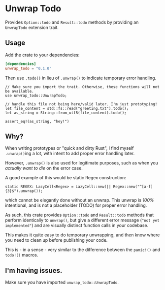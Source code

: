 # Unwrap Todo

Provides `Option::todo` and `Result::todo` methods by providing an `UnwrapTodo` extension trait.

## Usage

Add the crate to your dependencies:

```toml
[dependencies]
unwrap_todo = "0.1.0"
```

Then use `.todo()` in lieu of `.unwrap()` to indicate temporary error handling.

```ignore
// Make sure you import the trait. Otherwise, these functions will not be available.
use unwrap_todo::UnwrapTodo;

// handle this file not being here/valid later. I'm just prototyping!
let file_content = std::fs::read("greeting.txt").todo();
let as_string = String::from_utf8(file_content).todo();

assert_eq!(as_string, "hey!")
```

## Why?

When writing prototypes or "quick and dirty Rust", I find myself `.unwrap()`ing a lot, with intent to add proper error handling later.

However, `.unwrap()` is also used for legitimate purposes, such as when you *actually want to die* on the error case.

A good example of this would be static Regex construction:

```ignore
static REGEX: LazyCell<Regex> = LazyCell::new(|| Regex::new("^[a-f]{3}$").unwrap());
```

which cannot be elegantly done without an unwrap. This unwrap is *100%* intentional, and is not a placeholder (TODO) for proper error handling.

As such, this crate provides `Option::todo` and `Result::todo` methods that perform
identically to `unwrap()`, but give a different error message (`"not yet implemented"`)
and are visually distinct function calls in your codebase.

This makes it quite easy to do temporary unwrapping, and then know where you need to clean
up before publishing your code.

This is - in a sense - very similar to the difference between the `panic!()` and `todo!()` macros.

## I'm having issues.

Make sure you have imported `unwrap_todo::UnwrapTodo`.